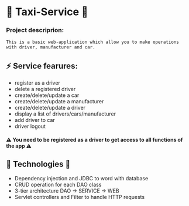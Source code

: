 # :oncoming_taxi: Taxi-Service :oncoming_taxi:
### Project descriprion:
``` text
This is a basic web-application which allow you to make operations with driver, manufacturer and car.
```
## :zap: Service fearures:
- register as a driver
- delete a registered driver
- create/delete/update a car
- create/delete/update a manufacturer
- create/delete/update a driver
- display a list of drivers/cars/manufacturer
- add driver to car
- driver logout

#### ⚠️ You need to be registered as a driver to get access to all functions of the app ⚠️

## :wrench: Technologies :wrench:
- Dependency injection and JDBC to word with database
- CRUD operation for each DAO class
- 3-tier architecture  DAO -> SERVICE -> WEB
- Servlet controllers and Filter to handle HTTP requests
